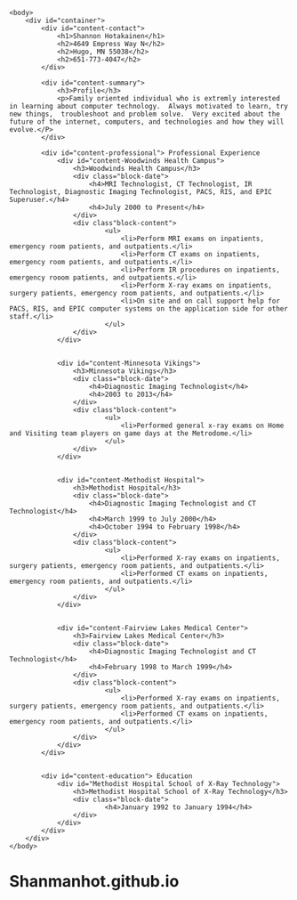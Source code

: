 <!DOCTYPE html>
<html lang="en">
	<head>
		<meta content="text/html;charset=utf-8" http-equiv="Content-Type">
		<meta content="utf-8" http-equiv="encoding">
		<title>My Prime Academy Application Submission</title>
		<link rel="stylesheet" type="text/css" href="stylesheet.css">
	</head>

	<body>
		<div id="container">
			<div id="content-contact">
				<h1>Shannon Hotakainen</h1>
				<h2>4649 Empress Way N</h2>
				<h2>Hugo, MN 55038</h2>
				<h2>651-773-4047</h2>
			</div>

			<div id="content-summary">
				<h3>Profile</h3>
				<p>Family oriented individual who is extremly interested in learning about computer technology.  Always motivated to learn, try new things,  troubleshoot and problem solve.  Very excited about the future of the internet, computers, and technologies and how they will evolve.</P>
			</div>

			<div id="content-professional"> Professional Experience
				<div id="content-Woodwinds Health Campus">
					<h3>Woodwinds Health Campus</h3>
					<div class="block-date">
						<h4>MRI Technologist, CT Technologist, IR Technologist, Diagnostic Imaging Technologist, PACS, RIS, and EPIC Superuser.</h4>
						<h4>July 2000 to Present</h4>
					</div>
					<div class"block-content">
							<ul>
								<li>Perform MRI exams on inpatients, emergency room patients, and outpatients.</li>
								<li>Perform CT exams on inpatients, emergency room patients, and outpatients.</li>
								<li>Perform IR procedures on inpatients, emergency rooom patients, and outpatients.</li>
								<li>Perform X-ray exams on inpatients, surgery patients, emergency room patients, and outpatients.</li>
								<li>On site and on call support help for PACS, RIS, and EPIC computer systems on the application side for other staff.</li>
							</ul>
					</div>
				</div>


				<div id="content-Minnesota Vikings">
					<h3>Minnesota Vikings</h3>
					<div class="block-date">
						<h4>Diagnostic Imaging Technologist</h4>
						<h4>2003 to 2013</h4>
					</div>
					<div class"block-content">
							<ul>
								<li>Performed general x-ray exams on Home and Visiting team players on game days at the Metrodome.</li>
							</ul>
					</div>
				</div>


				<div id="content-Methodist Hospital">
					<h3>Methodist Hospital</h3>
					<div class="block-date">
						<h4>Diagnostic Imaging Technologist and CT Technologist</h4>
						<h4>March 1999 to July 2000</h4>
						<h4>October 1994 to February 1998</h4>
					</div>
					<div class"block-content">
							<ul>
								<li>Performed X-ray exams on inpatients, surgery patients, emergency room patients, and outpatients.</li>
								<li>Performed CT exams on inpatients, emergency room patients, and outpatients.</li>
							</ul>
					</div>
				</div>


				<div id="content-Fairview Lakes Medical Center">
					<h3>Fairview Lakes Medical Center</h3>
					<div class="block-date">
						<h4>Diagnostic Imaging Technologist and CT Technologist</h4>
						<h4>February 1998 to March 1999</h4>
					</div>
					<div class"block-content">
							<ul>
								<li>Performed X-ray exams on inpatients, surgery patients, emergency room patients, and outpatients.</li>
								<li>Performed CT exams on inpatients, emergency room patients, and outpatients.</li>
							</ul>
					</div>
				</div>
			</div>


			<div id="content-education"> Education
				<div id="Methodist Hospital School of X-Ray Technology">
					<h3>Methodist Hospital School of X-Ray Technology</h3>
					<div class="block-date">
							<h4>January 1992 to January 1994</h4>
					</div>
				</div>
			</div>
		</div>
	</body>
</html>



# Shanmanhot.github.io
